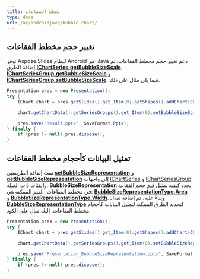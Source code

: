 ```yaml
---
title: مخطط الفقاعات
type: docs
url: /ar/androidjava/bubble-chart/
---
```


## **تغيير حجم مخطط الفقاعات**
توفر Aspose.Slides لنظام Android عبر Java دعم تغيير حجم مخطط الفقاعات. تم إضافة الطرق [**IChartSeries.getBubbleSizeScale**](https://reference.aspose.com/slides/androidjava/com.aspose.slides/IChartSeries#getBubbleSizeScale--)، [**IChartSeriesGroup.getBubbleSizeScale**](https://reference.aspose.com/slides/androidjava/com.aspose.slides/IChartSeriesGroup#getBubbleSizeScale--) و [**IChartSeriesGroup.setBubbleSizeScale**](https://reference.aspose.com/slides/androidjava/com.aspose.slides/IChartSeriesGroup#setBubbleSizeScale-int-). فيما يلي مثال على ذلك.

```java
Presentation pres = new Presentation();
try {
    IChart chart = pres.getSlides().get_Item(0).getShapes().addChart(ChartType.Bubble, 100, 100, 400, 300);

    chart.getChartData().getSeriesGroups().get_Item(0).setBubbleSizeScale(150);

    pres.save("Result.pptx", SaveFormat.Pptx);
} finally {
    if (pres != null) pres.dispose();
}
```

## **تمثيل البيانات كأحجام مخطط الفقاعات**
تمت إضافة الطريقتين [**setBubbleSizeRepresentation**](https://reference.aspose.com/slides/androidjava/com.aspose.slides/IChartSeriesGroup#setBubbleSizeRepresentation-int-) و [**getBubbleSizeRepresentation**](https://reference.aspose.com/slides/androidjava/com.aspose.slides/IChartSeriesGroup#getBubbleSizeRepresentation--) إلى واجهات [IChartSeries](https://reference.aspose.com/slides/androidjava/com.aspose.slides/IChartSeries) و [IChartSeriesGroup](https://reference.aspose.com/slides/androidjava/com.aspose.slides/IChartSeriesGroup) والفئات ذات الصلة. **BubbleSizeRepresentation** يحدد كيفية تمثيل قيم حجم الفقاعة في مخطط الفقاعات. القيم الممكنة هي: [**BubbleSizeRepresentationType.Area**](https://reference.aspose.com/slides/androidjava/com.aspose.slides/BubbleSizeRepresentationType#Area) و [**BubbleSizeRepresentationType.Width**](https://reference.aspose.com/slides/androidjava/com.aspose.slides/BubbleSizeRepresentationType#Width). وبناءً عليه، تم إضافة تعداد [**BubbleSizeRepresentationType**](https://reference.aspose.com/slides/androidjava/com.aspose.slides/BubbleSizeRepresentationType) لتحديد الطرق الممكنة لتمثيل البيانات كأحجام مخطط الفقاعات. إليك مثال على الكود.

```java
Presentation pres = new Presentation();
try {
    IChart chart = pres.getSlides().get_Item(0).getShapes().addChart(ChartType.Bubble, 50, 50, 600, 400, true);

    chart.getChartData().getSeriesGroups().get_Item(0).setBubbleSizeRepresentation(BubbleSizeRepresentationType.Width);

    pres.save("Presentation_BubbleSizeRepresentation.pptx", SaveFormat.Pptx);
} finally {
    if (pres != null) pres.dispose();
}
```